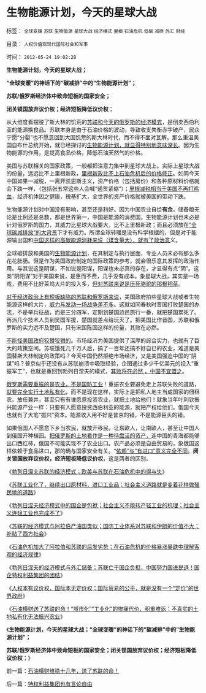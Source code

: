 # 生物能源计划，今天的星球大战

标签： `全球变援` `苏联` `生物能源` `星球大战` `经济模式` `里根` `石油危机` `低碳` `减排` `外汇` `财经` 

目录： `人权价值观现代国际社会和军事`

时间： `2012-05-24 19:02:28`

**生物能源计划，今天的星球大战；**

**“全球变暖”的神话下的“碳减排”中的“生物能源计划”；**

**苏联/俄罗斯经济体中致命短板的国家安全；**

**闭关锁国放弃议价权；经济短板降低议价权**；

从大维度看摆脱了斯大林的饥荒的[苏联和今天的俄罗斯的经济模式](../../../2008/10/3/俄国不是中国模仿的对象.md)，是倒卖西伯利亚的能源换食品。苏联本身是由于石油价格的波动，导致收支失衡赤字破产，民众宁愿“分裂”也不愿意回到大国饥荒的斯大林时代，而不得不面对瓦解。那么重温美国自布什总统开始，就已经探讨的[生物能源计划，就显得特别地意味深长](../../../2008/12/5/土地就是能源，生物能源可能性意味深长.md)。因为生物能源的作用，是提高食品价格，降低石油天然气的价格。

美国与苏联相关的国家政策，一般都把注意力集中到星球大战上。实际上星球大战的份量，远远比不上里根新政，[里根新政比不上石油危机后的价格修正](../../../2012/5/22/勃列日涅夫苏联的经济模式.md)。如同今天中国如果一减税，一离开凯恩斯主义，资产价格（包括房价）和各种原材料价格就会下跌一样，（包括张五常这些人会喊“通货紧缩”）；[里根减税相当于美国不再打鸡血](../../../2011/8/12/里根减税灭苏联.md)，经济机体因之健康，税基扩大，全世界的资产价格就被美国的带动下跌。

生物能源计划对中国没有影响，甚至还是利好。因为中国农业自给**有余**，储备粮无论是比例还是总数，都是世界第一，中国是能源的消费国。生物能源计划也未必是针对俄罗斯的国力，其威力比星球大战要大，比不上里根新政；而且必须放在[“全球碳减排放”的大背景](../../../2010/1/6/环保明星连“减排”和“减少污染”都搞混了！.md)下才有威力。所谓全球转暖是没有科学根据的，但是对于能源输出国和[中国这样的高碳能源消耗来说（煤含量大），就有了政治意](../../../2010/5/10/美国科学院255位院士成了理性主义哲学家.md)义。

全球碳排放和美国的[生物能源计划](../../../2009/1/10/从海水淡化能源消耗看能源就是粮食暨生物能源前景.md)，在其制定与执行层面，专业人员未必有那么多花花肚肠。但是作为美国政府制定的国际政策的参考，就会很乐意其发挥的政治作用。与其说这是阴谋，不如说是阳谋，阳谋也未必真的存在，才显得有点“阴”。这类“阴阳谋”对于美国来说，是惠而不费，几乎没有成本。象星球大战，其实是一场戏，费用不比好莱坞大片的投入多，[但对苏联来说是压死骆驼的那根稻草](../../../2009/2/19/250亿美元望远镜看透苏联崩溃真相.md)。

[对于经济政治上有短板缺陷的苏联和俄罗斯来说](../../../2009/12/24/短板决定实力，要素替代的战斗力.md)，美国政府拍些星球大战或者生物能源这样的大片，[威力与发动一场战争差不多](../../../2009/6/13/仇美的货币战争！没有任何民族能在恐慌中生存！.md)。这就如同春秋时晋国打败楚国的办法，不是举兵征战，而是三分四军，定期到楚国边邑旅行一番，就把楚国累死了。再派几个技术人员到吴国军援，楚国就差点给玩灭了。把美国比作晋国，苏联和俄罗斯的实力远不及楚国，只有宋国陈国这样的份量，其败在必然。

[不能怪美国政府狡猾狡猾的](../../../2007/9/4/美国是一个可怕的对手.md)。市场经济为美国提供了深厚的综合实力，也就有了巨大的政策空间。苏联饿死几千万人后，搞了一百年还搞不好自已的农业，难道是美国替斯大林制定的政策吗？今天中国仍然拒绝市场经济，又是美国强迫中国的“阴谋”吗？普京似乎还没有从苏联崩溃中吸取经验，企图通过多少千亿美元的投入“重振军工”，也就是重回到勃列日涅夫的模式，[其败将在必然,，中国不宜盟之](../../../2008/12/8/第四次工业革命中国应与美国日本紧密结盟.md)。

[俄罗斯需要重振的是农业，不是国防工业](../../../2008/12/28/俄国印度无法也不必要模仿邓中国的发展模式.md)！重振农业要避免走上苏联失败的道路，[就要完全实行土地私有化](../../../2011/7/12/粮食从来没有危机，土地公有制是农村问题根源.md)，而不是现在这样，实际上是把私人地主当成国家的佃租农。放任兼并，甚至只有有谁愿意投资农业，就把土地给他们！就象当年叶利钦振兴能源产业一样：只要有人愿意投资西伯利亚的能源，就把产权给他们。俄国今天也就有了大笔“振兴”资本。能源收入用不好是普京的错，不是能源巨头的错。

如果俄国人不愿意下乡当农民，就放开移民，让东欧人，让南欧人，甚至让中国人到俄国开种植园。[把俄罗斯的土地看作是一种待盘活的资产，](../../../2010/1/12/中俄“私享化改革”与市场经济“咫尺天涯”.md)连中国的青海都能够出口西红柿，俄国不可能实现不了农业出口。农产品必须是自由贸易的，象俄国这样依赖于食品进口，那的确与国家安全有关。“[依赖”与“有进口”意义完全不同](../../../2008/12/29/所谓的自力更生大错特错.md)。**闭关锁国放弃议价权，经济短板降低议价权**，这是两者的区别。

《[勃列日涅夫苏联的经济模式；欧美与苏联在石油危机中的得与失](http://blog.sina.com.cn/s/blog_5563a64d0102e24v.html)》

《[苏联工业化了，继续出口原材料，进口工业品；社会主义道路就是变着花样做殖民地的道路](../../../2012/5/22/马克思主义指导苏联的殖民地建设.md)》

《[勃列日涅夫经济模式中的国企是包袱；社会主义不能转产轻工业的机理；社会主义连轻工业也完成不了](../../../2012/5/22/苏联不能从事轻工业，工业化还有何意义？.md)》

《[苏联的经济模式与阿拉伯产油国类似；国防工业体系对苏联和伊朗的价值不大；补贴了西方社会](../../../2012/5/23/苏联的经济模式与阿拉伯产油国和伊朗.md)》

《[石油危机加大了阿拉伯和苏联的后发劣势；在石油危机的价格暴涨暴跌中理解客观的经济规律](../../../2012/5/23/石油危机发横财，延误了苏联改革而灭亡.md)》

《[勃列日涅夫的经济模式与外汇储备；苏联亡于国企负担，中国努力国进民退！国企特权利益集团的团结](../../../2012/5/23/苏联亡于国企垄断，中国努力国进民退！.md)》

《[人权本有议价权，国际本无定价权；国际贸易的公平，就是没有一个“定价”的世界政府](../../../2012/5/24/人权有议价权，国际无定价权.md)》

《[石油横财送了苏联的命！“城市化”“工业化”的惨痛代价，积重难返；不真实的土地私有化无法振兴农业](../../../2012/5/24/石油横财维稳十几年，送了苏联的命！.md)》

《**生物能源计划，今天的星球大战；“全球变暖”的神话下的“碳减排”中的“生物能源计划”；**

**苏联/俄罗斯经济体中致命短板的国家安全；闭关锁国放弃议价权；经济短板降低议价权**；》



前一篇：[石油横财维稳十几年，送了苏联的命！](../../../2012/5/24/石油横财维稳十几年，送了苏联的命！.md)

后一篇：[特权利益集团也有言论自由](../../../2012/5/24/特权利益集团也有言论自由.md)